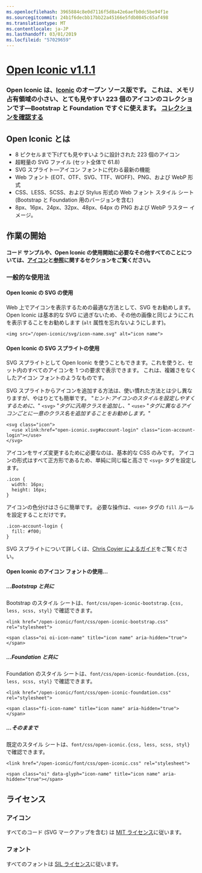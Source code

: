 ```yaml
---
ms.openlocfilehash: 3965884c8e0d7116f5d8a42e6aefb0dc5be94f1e
ms.sourcegitcommit: 24b1f6decbb17bb22a45166e5fdb0845c65af498
ms.translationtype: MT
ms.contentlocale: ja-JP
ms.lasthandoff: 03/01/2019
ms.locfileid: "57029659"
---
```

<a name="open-iconic-v111httpuseiconiccomopen"></a>[Open Iconic v1.1.1](http://useiconic.com/open)
===========

### <a name="open-iconic-is-the-open-source-sibling-of-iconichttpuseiconiccom-it-is-a-hyper-legible-collection-of-223-icons-with-a-tiny-footprintmdashready-to-use-with-bootstrap-and-foundation-view-the-collectionhttpuseiconiccomopenicons"></a>Open Iconic は、[Iconic](http://useiconic.com) のオープン ソース版です。 これは、メモリ占有領域の小さい、とても見やすい 223 個のアイコンのコレクションです&mdash;Bootstrap と Foundation ですぐに使えます。 [コレクションを確認する](http://useiconic.com/open#icons)



## <a name="whats-in-open-iconic"></a>Open Iconic とは

* 8 ピクセルまで下げても見やすいように設計された 223 個のアイコン
* 超軽量の SVG ファイル (セット全体で 61.8) 
* SVG スプライト&mdash;アイコン フォントに代わる最新の機能
* Web フォント (EOT、OTF、SVG、TTF、WOFF)、PNG、および WebP 形式
* CSS、LESS、SCSS、および Stylus 形式の Web フォント スタイル シート (Bootstrap と Foundation 用のバージョンを含む)
* 8px、16px、24px、32px、48px、64px の PNG および WebP ラスター イメージ。


## <a name="getting-started"></a>作業の開始

#### <a name="for-code-samples-and-everything-else-you-need-to-get-started-with-open-iconic-check-out-our-iconshttpuseiconiccomopenicons-and-referencehttpuseiconiccomopenreference-sections"></a>コード サンプルや、Open Iconic の使用開始に必要なその他すべてのことについては、[アイコン](http://useiconic.com/open#icons)と[参照](http://useiconic.com/open#reference)に関するセクションをご覧ください。

### <a name="general-usage"></a>一般的な使用法

#### <a name="using-open-iconics-svgs"></a>Open Iconic の SVG の使用

Web 上でアイコンを表示するための最適な方法として、SVG をお勧めします。 Open Iconic は基本的な SVG に過ぎないため、その他の画像と同じようにこれを表示することをお勧めします (`alt` 属性を忘れないようにします)。

```
<img src="/open-iconic/svg/icon-name.svg" alt="icon name">
```

#### <a name="using-open-iconics-svg-sprite"></a>Open Iconic の SVG スプライトの使用

SVG スプライトとして Open Iconic を使うこともできます。これを使うと、セット内のすべてのアイコンを 1 つの要求で表示できます。 これは、複雑さをなくしたアイコン フォントのようなものです。

SVG スプライトからアイコンを追加する方法は、使い慣れた方法とは少し異なりますが、やはりとても簡単です。 "*ヒント:アイコンのスタイルを設定しやすくするために、*" `<svg>` "*タグに汎用クラスを追加し、*" `<use>` "*タグに異なるアイコンごとに一意のクラス名を追加することをお勧めします。*"  

```
<svg class="icon">
  <use xlink:href="open-iconic.svg#account-login" class="icon-account-login"></use>
</svg>
```

アイコンをサイズ変更するために必要なのは、基本的な CSS のみです。 アイコンの形式はすべて正方形であるため、単純に同じ幅と高さで `<svg>` タグを設定します。

```
.icon {
  width: 16px;
  height: 16px;
}
```

アイコンの色分けはさらに簡単です。 必要な操作は、`<use>` タグの `fill` ルールを設定することだけです。

```
.icon-account-login {
  fill: #f00;
}
```

SVG スプライトについて詳しくは、[Chris Coyier によるガイド](http://css-tricks.com/svg-sprites-use-better-icon-fonts/)をご覧ください。

#### <a name="using-open-iconics-icon-font"></a>Open Iconic のアイコン フォントの使用...


##### <a name="with-bootstrap"></a>…Bootstrap と共に

Bootstrap のスタイル シートは、`font/css/open-iconic-bootstrap.{css, less, scss, styl}` で確認できます。


```
<link href="/open-iconic/font/css/open-iconic-bootstrap.css" rel="stylesheet">
```


```
<span class="oi oi-icon-name" title="icon name" aria-hidden="true"></span>
```

##### <a name="with-foundation"></a>…Foundation と共に

Foundation のスタイル シートは、`font/css/open-iconic-foundation.{css, less, scss, styl}` で確認できます。

```
<link href="/open-iconic/font/css/open-iconic-foundation.css" rel="stylesheet">
```


```
<span class="fi-icon-name" title="icon name" aria-hidden="true"></span>
```

##### <a name="on-its-own"></a>…そのままで

既定のスタイル シートは、`font/css/open-iconic.{css, less, scss, styl}` で確認できます。

```
<link href="/open-iconic/font/css/open-iconic.css" rel="stylesheet">
```

```
<span class="oi" data-glyph="icon-name" title="icon name" aria-hidden="true"></span>
```


## <a name="license"></a>ライセンス

### <a name="icons"></a>アイコン

すべてのコード (SVG マークアップを含む) は [MIT ライセンス](http://opensource.org/licenses/MIT)に従います。

### <a name="fonts"></a>フォント

すべてのフォントは [SIL ライセンス](http://scripts.sil.org/cms/scripts/page.php?item_id=OFL_web)に従います。
